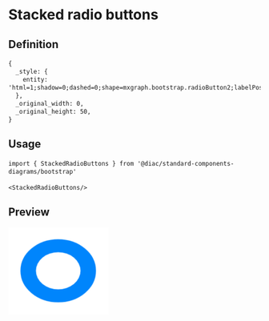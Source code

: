 # Stacked radio buttons

## Definition

```
{
  _style: { 
    entity: 'html=1;shadow=0;dashed=0;shape=mxgraph.bootstrap.radioButton2;labelPosition=right;verticalLabelPosition=middle;align=left;verticalAlign=middle;gradientColor=#DEDEDE;fillColor=#EDEDED;checked=1;spacing=5;checkedFill=#0085FC;checkedStroke=#ffffff;sketch=0;',
  },
  _original_width: 0,
  _original_height: 50,
}
```

## Usage

```
import { StackedRadioButtons } from '@diac/standard-components-diagrams/bootstrap'

<StackedRadioButtons/>
```

## Preview

<img src="./stacked-radio-buttons.png" width="200"/>
